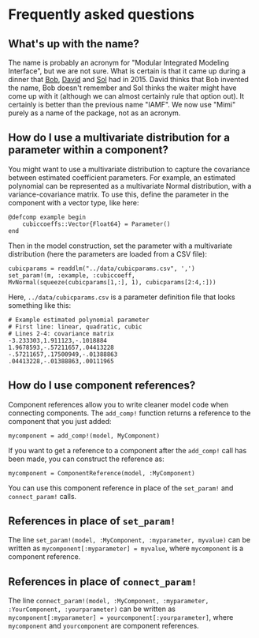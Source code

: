 # Frequently asked questions

## What's up with the name?

The name is probably an acronym for "Modular Integrated Modeling Interface", but we are not sure. What is certain is that it came up during a dinner that [Bob](http://www.bobkopp.net/), [David](http://www.david-anthoff.com/) and [Sol](http://www.solomonhsiang.com/) had in 2015. David thinks that Bob invented the name, Bob doesn't remember and Sol thinks the waiter might have come up with it (although we can almost certainly rule that option out). It certainly is better than the previous name "IAMF". We now use "Mimi" purely as a name of the package, not as an acronym.

## How do I use a multivariate distribution for a parameter within a component?

You might want to use a multivariate distribution to capture the
covariance between estimated coefficient parameters.  For example, an estimated
polynomial can be represented as a multivariate Normal distribution,
with a variance-covariance matrix.  To use this, define the parameter
in the component with a vector type, like here:
```
@defcomp example begin
    cubiccoeffs::Vector{Float64} = Parameter()
end
```

Then in the model construction, set the parameter with a multivariate
distribution (here the parameters are loaded from a CSV file):
```
cubicparams = readdlm("../data/cubicparams.csv", ',')
set_param!(m, :example, :cubiccoeff, MvNormal(squeeze(cubicparams[1,:], 1), cubicparams[2:4,:]))
```

Here, `../data/cubicparams.csv` is a parameter definition file that looks something like this:
```
# Example estimated polynomial parameter
# First line: linear, quadratic, cubic
# Lines 2-4: covariance matrix
-3.233303,1.911123,-.1018884
1.9678593,-.57211657,.04413228
-.57211657,.17500949,-.01388863
.04413228,-.01388863,.00111965
```

## How do I use component references?

Component references allow you to write cleaner model code when connecting components.  The `add_comp!` function returns a reference to the component that you just added:
```
mycomponent = add_comp!(model, MyComponent)
```

If you want to get a reference to a component after the `add_comp!` call has been made, you can construct the reference as:
```
mycomponent = ComponentReference(model, :MyComponent)
```

You can use this component reference in place of the `set_param!` and `connect_param!` calls.

## References in place of `set_param!`

The line `set_param!(model, :MyComponent, :myparameter, myvalue)` can be written as `mycomponent[:myparameter] = myvalue`, where `mycomponent` is a component reference.

## References in place of `connect_param!`

The line `connect_param!(model, :MyComponent, :myparameter, :YourComponent, :yourparameter)` can be written as `mycomponent[:myparameter] = yourcomponent[:yourparameter]`, where `mycomponent` and `yourcomponent` are component references.
